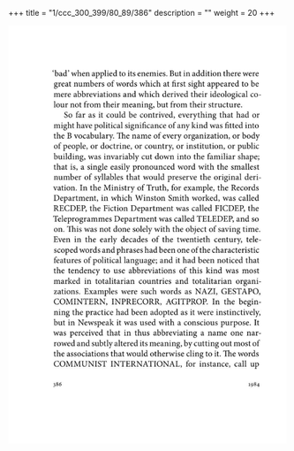 +++
title = "1/ccc_300_399/80_89/386"
description = ""
weight = 20
+++

<img class="center-fit-jpg" src="/jpg_/out_jpg_1984__386.jpg" ></img>

